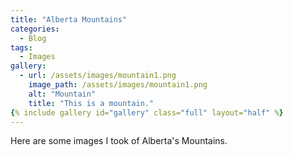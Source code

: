 ```yaml
---
title: "Alberta Mountains"
categories:
  - Blog
tags:
  - Images
gallery:
  - url: /assets/images/mountain1.png
    image_path: /assets/images/mountain1.png
    alt: "Mountain"
    title: "This is a mountain."
{% include gallery id="gallery" class="full" layout="half" %}
---
```

Here are some images I took of Alberta's Mountains.
